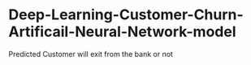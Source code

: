 # Deep-Learning-Customer-Churn-Artificail-Neural-Network-model
Predicted Customer will exit from the bank or not
